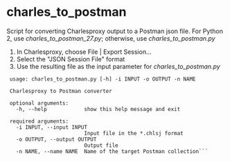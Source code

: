 # charles_to_postman
Script for converting Charlesproxy output to a Postman json file.
For Python 2, use *charles\_to\_postman_27.py*; otherwise, use *charles\_to\_postman.py*

1) In Charlesproxy, choose File | Export Session...
2) Select the "JSON Session File" format
3) Use the resulting file as the input parameter for *charles\_to\_postman.py* 

```
 usage: charles_to_postman.py [-h] -i INPUT -o OUTPUT -n NAME
 
 Charlesproxy to Postman converter
 
 optional arguments:
   -h, --help            show this help message and exit
 
 required arguments:
   -i INPUT, --input INPUT
                         Input file in the *.chlsj format
   -o OUTPUT, --output OUTPUT
                         Output file
   -n NAME, --name NAME  Name of the target Postman collection```
